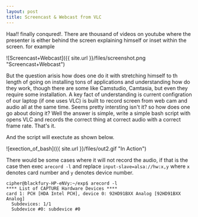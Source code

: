 ```yaml
---
layout: post
title: Screencast & Webcast from VLC
---
```


Haa!! finally conqured!. There are thousand of videos on youtube where the presenter is either behind the screen explaining himself or inset within the screen. for example 

![Screencast+Webcast]({{ site.url }}/files/screenshot.png "Screencast+Webcast")

But the question arisis how does one do it with stretching himself to th length of going on installing tons of applications and understanding how do they work, though there are some like Camstudio, Camtasia, but even they require some installation. A key fact  of understanding is current configration of our laptop (if one uses VLC) is built to record screen from web cam and audio all at the same time. Seems pretty intersting isn't it? so how does one go about doing it? Well the answer is simple, write a simple bash script with opens VLC and records the correct thing at correct audio with a correct frame rate. That's it.

<script src="https://gist.github.com/neerajvashistha/2c7c7a7bcc01c5723f511b714ec946e3.js"></script>

And the script will exectute as shown below.

![exection_of_bash]({{ site.url }}/files/out2.gif "In Action")

There would be some cases where it will not record the audio, if that is the case then exec `arecord -l` and replace `input-slave=alsa://hw:x,y` where `x` denotes card number and `y` denotes device number.

```
cipher@blackfury-HP-eNVy:~/exp$ arecord -l
**** List of CAPTURE Hardware Devices ****
card 1: PCH [HDA Intel PCH], device 0: 92HD91BXX Analog [92HD91BXX Analog]
  Subdevices: 1/1
  Subdevice #0: subdevice #0

```
